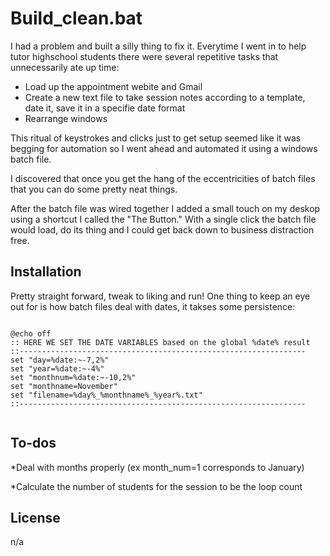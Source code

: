 Build_clean.bat
=========

I had a problem and built a  silly thing to fix it. Everytime I went in to help tutor highschool students there were several repetitive tasks that unnecessarily ate up time:

  - Load up the appointment webite and Gmail
  - Create a new text file to take session notes according to a template, date it, save it in a specifie date format
  - Rearrange windows 

This ritual of keystrokes and clicks just to get setup seemed like it was begging for automation so I went ahead and automated it using a windows batch file.

I discovered that once you get the hang of the eccentricities of batch files that you can do some pretty neat things.

After the batch file was wired together I added a small touch on my deskop using a shortcut I called the "The Button." With a single click the batch file would load, do its thing and I could get back down to business distraction free.



Installation
--------------

Pretty straight forward, tweak to liking and run! One thing to keep an eye out for is how batch files deal with dates, it takses some persistence:
```

@echo off
:: HERE WE SET THE DATE VARIABLES based on the global %date% result
::----------------------------------------------------------------
set "day=%date:~-7,2%"
set "year=%date:~-4%"
set "monthnum=%date:~-10,2%"
set "monthname=November"
set "filename=%day%_%monthname%_%year%.txt"
::----------------------------------------------------------------


```

To-dos
----
*Deal with months properly (ex month_num=1 corresponds to January)

*Calculate the number of students for the session to be the loop count


License
----
n/a
